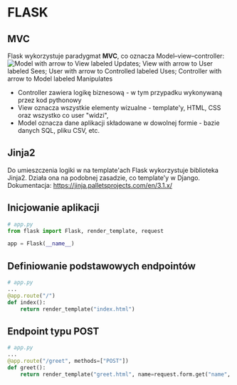 # **FLASK**
## MVC
Flask wykorzystuje paradygmat **MVC**, co oznacza Model–view–controller:  
    ![Model with arrow to View labeled Updates; View with arrow to User labeled Sees; User with arrow to Controlled labeled Uses; Controller with arrow to Model labeled Manipulates](https://cs50.harvard.edu/x/2022/notes/9/mvc.png)
   - Controller zawiera logikę biznesową - w tym przypadku wykonywaną przez kod pythonowy
   -  View oznacza wszystkie elementy wizualne - template'y, HTML, CSS oraz wszystko co user "widzi",
   - Model oznacza dane aplikacji składowane w dowolnej formie - bazie danych SQL, pliku CSV, etc.

## Jinja2
Do umieszczenia logiki w na template'ach Flask wykorzystuje biblioteka Jinja2. Działa ona na podobnej zasadzie, co template'y w Django.
Dokumentacja: https://jinja.palletsprojects.com/en/3.1.x/

 
## Inicjowanie aplikacji
```python
# app.py
from flask import Flask, render_template, request

app = Flask(__name__)
```
## Definiowanie podstawowych endpointów
```python
# app.py
...
@app.route("/")
def index():
    return render_template("index.html")
```
## Endpoint typu POST
```python
# app.py
...
@app.route("/greet", methods=["POST"])
def greet():
    return render_template("greet.html", name=request.form.get("name", "world"))
```
